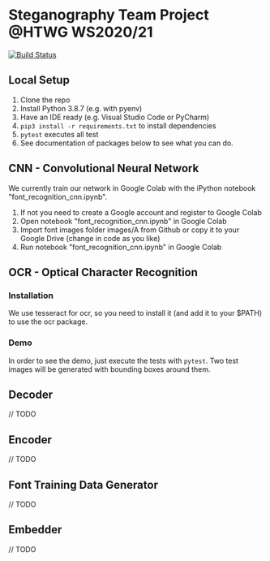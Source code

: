# Steganography Team Project @HTWG WS2020/21
[![Build Status](https://travis-ci.com/steganographie-HTWG/steganographie.svg?branch=master)](https://travis-ci.com/github/steganographie-HTWG/steganographie)

## Local Setup
1. Clone the repo
2. Install Python 3.8.7 (e.g. with pyenv)
3. Have an IDE ready (e.g. Visual Studio Code or PyCharm)
4. `pip3 install -r requirements.txt` to install dependencies
5. `pytest` executes all test
6. See documentation of packages below to see what you can do.

## CNN - Convolutional Neural Network
We currently train our network in Google Colab with the iPython notebook "font_recognition_cnn.ipynb".
1. If not you need to create a Google account and register to Google Colab
2. Open notebook "font_recognition_cnn.ipynb" in Google Colab
3. Import font images folder images/A from Github or copy it to your Google Drive (change in code as you like)
4. Run notebook "font_recognition_cnn.ipynb" in Google Colab


## OCR - Optical Character Recognition
### Installation
We use tesseract for ocr, so you need to install it (and add it to your $PATH) to use the ocr package.
### Demo
In order to see the demo, just execute the tests with `pytest`. Two test images will be generated with bounding boxes around them.

## Decoder
// TODO

## Encoder
// TODO

## Font Training Data Generator
// TODO

## Embedder
// TODO
